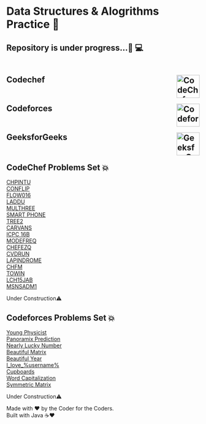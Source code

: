# Data Structures & Alogrithms Practice 💢
<h2>
Repository is under progress...🚀 💻<br><br><br>
Codechef<img align="right" alt="CodeChef" width="60px" src="https://api.iconify.design/simple-icons:codechef.svg"/><br><br><br>
Codeforces<img align="right" alt="Codeforces" width="60px" src="https://api.iconify.design/simple-icons:codeforces.svg"/><br><br><br>
GeeksforGeeks<img align="right" alt="GeeksforGeeks" width="60px" src="https://api.iconify.design/simple-icons:geeksforgeeks.svg?color=green"/><br><br>
</h2>


<h2>CodeChef Problems Set 💥</h2>
<a href="https://github.com/akshat-fsociety/DSA-practice/blob/master/CodeChef/CHPINTU.java">CHPINTU</a><br>
<a href="https://github.com/akshat-fsociety/DSA-practice/blob/master/CodeChef/CONFLIP.java">CONFLIP</a><br>
<a href="https://github.com/akshat-fsociety/DSA-practice/blob/master/CodeChef/FLOW016.java">FLOW016</a><br>
<a href="https://github.com/akshat-fsociety/DSA-practice/blob/master/CodeChef/LADDU.java">LADDU</a><br>
<a href="https://github.com/akshat-fsociety/DSA-practice/blob/master/CodeChef/MULTHREE.java">MULTHREE</a><br>
<a href="https://github.com/akshat-fsociety/DSA-practice/blob/master/CodeChef/SmartPhone.java">SMART PHONE</a><br>
<a href="https://github.com/akshat-fsociety/DSA-practice/blob/master/CodeChef/Hash/TREE2.java">TREE2</a><br>
<a href="https://github.com/akshat-fsociety/DSA-practice/blob/master/CodeChef/Arrays/CARVANS.java">CARVANS</a><br>
<a href="https://github.com/akshat-fsociety/DSA-practice/blob/master/CodeChef/Arrays/ICPC16B.java">ICPC 16B</a><br>
<a href="https://github.com/akshat-fsociety/DSA-practice/blob/master/CodeChef/Arrays/MODEFREQ.java">MODEFREQ</a><br>
<a href="https://github.com/akshat-fsociety/DSA-practice/blob/master/CodeChef/Oct-Long-Challenge/CHEFEZQ.java">CHEFEZQ</a><br>
<a href="https://github.com/akshat-fsociety/DSA-practice/blob/master/CodeChef/Oct-Long-Challenge/CVDRUN.java">CVDRUN</a><br>
<a href="https://github.com/akshat-fsociety/DSA-practice/blob/master/CodeChef/Strings/Lapindrome.java">LAPINDROME</a><br>
<a href="https://github.com/akshat-fsociety/DSA-practice/blob/master/CodeChef/CHFM.java">CHFM</a><br>
<a href="https://github.com/akshat-fsociety/Data-Structures-Algorithms/blob/master/CodeChef/TOWIN.java">TOWIN</a><br>
<a href = "https://github.com/akshat-fsociety/Data-Structures-Algorithms/blob/master/CodeChef/LCH15JAB.java">LCH15JAB</a><br>
<a href="https://github.com/akshat-fsociety/Data-Structures-Algorithms/blob/master/CodeChef/MSNSADM1.java">MSNSADM1</a><br>

<p>Under Construction⚠</p>


<h2>Codeforces Problems Set 💥</h2>
<a href="https://github.com/akshat-fsociety/DSA-practice/blob/master/Codeforces/codeforces-ladders/69A.java">Young Physicist</a><br>
<a href="https://github.com/akshat-fsociety/DSA-practice/blob/master/Codeforces/codeforces-ladders/80A.java">Panoramix Prediction</a><br>
<a href="https://github.com/akshat-fsociety/DSA-practice/blob/master/Codeforces/codeforces-ladders/110A.java">Nearly Lucky Number</a><br>
<a href="https://github.com/akshat-fsociety/DSA-practice/blob/master/Codeforces/codeforces-ladders/236A.java">Beautiful Matrix</a><br>
<a href="https://github.com/akshat-fsociety/DSA-practice/blob/master/Codeforces/codeforces-ladders/271A.java">Beautiful Year</a><br>
<a href="https://github.com/akshat-fsociety/Data-Structures-Algorithms/blob/master/Codeforces/codeforces-ladders/155A.java">I_love_%username%</a><br>
<a href="https://github.com/akshat-fsociety/Data-Structures-Algorithms/tree/master/Codeforces/codeforces-ladders">Cupboards</a><br>
<a href="https://github.com/akshat-fsociety/DSA-practice/blob/master/Codeforces/codeforces-ladders/281A.java">Word Capitalization</a><br>
<a href="https://github.com/akshat-fsociety/DSA-practice/blob/master/Codeforces/codeforces-ladders/1426B.java">Symmetric Matrix</a><br>

<p>Under Construction⚠</p>


Made with ❤ by the Coder for the Coders.<br>
Built with Java ☕❤
